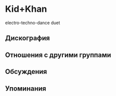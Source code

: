 # Kid+Khan

electro-techno-dance duet

## Дискография


## Отношения с другими группами


## Обсуждения


## Упоминания

